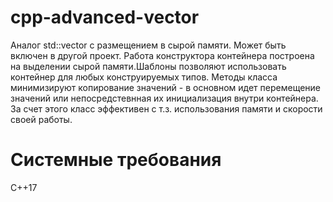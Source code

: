 # cpp-advanced-vector
Аналог std::vector с размещением в сырой памяти. Может быть включен в другой проект. Работа конструктора контейнера построена на выделении сырой памяти.Шаблоны позволяют использовать контейнер для любых конструируемых типов. Методы класса минимизируют копирование значений - в основном идет перемещение значений или непосредстевнная их инициализация внутри контейнера. За счет этого класс эффективен с т.з. использования памяти и скорости своей работы.


# Системные требования
C++17
